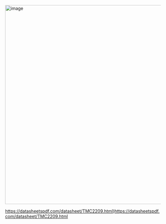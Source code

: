 <img width="644" alt="image" src="https://github.com/anton-vinogradov/Chopper-tuning-guide/assets/1394154/95266420-3683-4010-8754-3dd0e8e65736">

https://datasheetspdf.com/datasheet/TMC2209.html)https://datasheetspdf.com/datasheet/TMC2209.html
